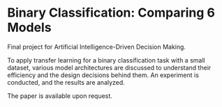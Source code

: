 # Binary Classification: Comparing 6 Models
Final project for Artificial Intelligence-Driven Decision Making.

To apply transfer learning for a binary classification task with a small dataset, various model architectures are discussed to understand their efficiency and the design decisions behind them. An experiment is conducted, and the results are analyzed.

The paper is available upon request.
